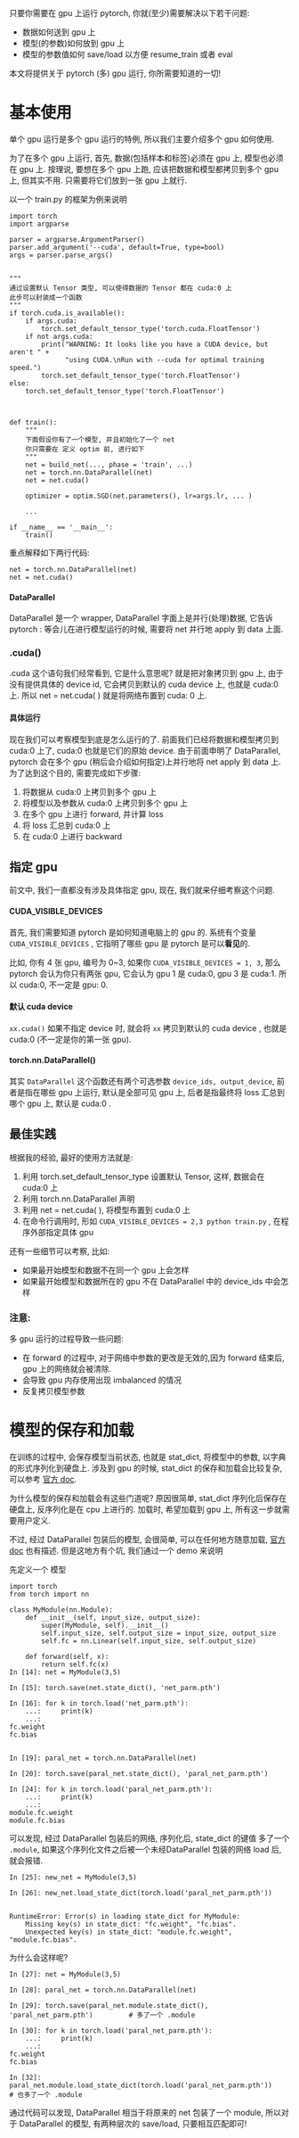 只要你需要在 gpu 上运行 pytorch, 你就(至少)需要解决以下若干问题:

- 数据如何送到 gpu 上
- 模型(的参数)如何放到 gpu 上
- 模型的参数值如何 save/load 以方便 resume_train 或者 eval

本文将提供关于 pytorch (多) gpu 运行, 你所需要知道的一切!

# 基本使用

单个 gpu 运行是多个 gpu 运行的特例, 所以我们主要介绍多个 gpu 如何使用.

为了在多个 gpu 上运行, 首先, 数据(包括样本和标签)必须在 gpu 上, 模型也必须在 gpu 上. 按理说, 要想在多个 gpu 上跑, 应该把数据和模型都拷贝到多个 gpu 上, 但其实不用. 只需要将它们放到一张 gpu 上就行.

以一个 train.py 的框架为例来说明

```
import torch
import argparse

parser = argparse.ArgumentParser()
parser.add_argument('--cuda', default=True, type=bool)
args = parser.parse_args()


"""
通过设置默认 Tensor 类型, 可以使得数据的 Tensor 都在 cuda:0 上
此步可以封装成一个函数 
"""
if torch.cuda.is_available():
    if args.cuda:
        torch.set_default_tensor_type('torch.cuda.FloatTensor')
    if not args.cuda:
        print("WARNING: It looks like you have a CUDA device, but aren't " +
              "using CUDA.\nRun with --cuda for optimal training speed.")
        torch.set_default_tensor_type('torch.FloatTensor')
else:
    torch.set_default_tensor_type('torch.FloatTensor')
    
    
    
def train():
	"""
	下面假设你有了一个模型, 并且初始化了一个 net
	你只需要在 定义 optim 前, 进行如下
	"""	
    net = build_net(..., phase = 'train', ...)
    net = torch.nn.DataParallel(net) 
    net = net.cuda() 
    
    optimizer = optim.SGD(net.parameters(), lr=args.lr, ... )
    
    ...
    
if __name__ == '__main__':
    train()
```

重点解释如下两行代码:

```
net = torch.nn.DataParallel(net) 
net = net.cuda()
```

#### DataParallel

DataParallel 是一个 wrapper, DataParallel 字面上是并行(处理)数据, 它告诉 pytorch : 等会儿在进行模型运行的时候, 需要将 net 并行地 apply 到 data 上面.

### .cuda()

.cuda 这个语句我们经常看到, 它是什么意思呢? 就是把对象拷贝到 gpu 上, 由于没有提供具体的 device id, 它会拷贝到默认的 cuda device 上, 也就是 cuda:0 上. 所以 net = net.cuda( ) 就是将网络布置到 cuda: 0 上.

#### 具体运行

现在我们可以考察模型到底是怎么运行的了. 前面我们已经将数据和模型拷贝到 cuda:0 上了, cuda:0 也就是它们的原始 device. 由于前面申明了 DataParallel, pytorch 会在多个 gpu (稍后会介绍如何指定)上并行地将 net apply 到 data 上. 为了达到这个目的, 需要完成如下步骤:

1. 将数据从 cuda:0 上拷贝到多个 gpu 上
2. 将模型以及参数从 cuda:0 上拷贝到多个 gpu 上
3. 在多个 gpu 上进行 forward, 并计算 loss
4. 将 loss 汇总到 cuda:0 上
5. 在 cuda:0 上进行 backward

## 指定 gpu

前文中, 我们一直都没有涉及具体指定 gpu, 现在, 我们就来仔细考察这个问题.

#### CUDA_VISIBLE_DEVICES

首先, 我们需要知道 pytorch 是如何知道电脑上的 gpu 的. 系统有个变量 `CUDA_VISIBLE_DEVICES` , 它指明了哪些 gpu 是 pytorch 是可以**看见**的.

比如, 你有 4 张 gpu, 编号为 0~3, 如果你 `CUDA_VISIBLE_DEVICES = 1, 3`, 那么 pytorch 会认为你只有两张 gpu, 它会认为 gpu 1 是 cuda:0, gpu 3 是 cuda:1. 所以 cuda:0, 不一定是 gpu: 0.

#### 默认 cuda device

`xx.cuda()` 如果不指定 device 时, 就会将 `xx` 拷贝到默认的 cuda device , 也就是 cuda:0 (不一定是你的第一张 gpu).

#### torch.nn.DataParallel()

其实 `DataParallel` 这个函数还有两个可选参数 `device_ids, output_device`, 前者是指在哪些 gpu 上运行, 默认是全部可见 gpu 上, 后者是指最终将 loss 汇总到哪个 gpu 上, 默认是 cuda:0 .

## 最佳实践

根据我的经验, 最好的使用方法就是:

1. 利用 torch.set_default_tensor_type 设置默认 Tensor, 这样, 数据会在 cuda:0 上
2. 利用 torch.nn.DataParallel 声明
3. 利用 net = net.cuda( ), 将模型布置到 cuda:0 上
4. 在命令行调用时, 形如 `CUDA_VISIBLE_DEVICES = 2,3 python train.py` , 在程序外部指定具体 gpu

还有一些细节可以考察, 比如:

- 如果最开始模型和数据不在同一个 gpu 上会怎样
- 如果最开始模型和数据所在的 gpu 不在 DataParallel 中的 device_ids 中会怎样

### 注意:

多 gpu 运行的过程导致一些问题:

- 在 forward 的过程中, 对于网络中参数的更改是无效的,因为 forward 结束后, gpu 上的网络就会被清除.
- 会导致 gpu 内存使用出现 imbalanced 的情况
- 反复拷贝模型参数

# 模型的保存和加载

在训练的过程中, 会保存模型当前状态, 也就是 stat_dict, 将模型中的参数, 以字典的形式序列化到硬盘上. 涉及到 gpu 的时候, stat_dict 的保存和加载会比较复杂, 可以参考 [官方 doc](https://pytorch.org/tutorials/beginner/saving_loading_models.html?highlight=load_state_dict).

为什么模型的保存和加载会有这些门道呢? 原因很简单, stat_dict 序列化后保存在硬盘上, 反序列化是在 cpu 上进行的. 加载时, 希望加载到 gpu 上, 所有这一步就需要用户定义.

不过, 经过 DataParallel 包装后的模型, 会很简单, 可以在任何地方随意加载, [官方 doc](https://pytorch.org/tutorials/beginner/saving_loading_models.html?highlight=load_state_dict) 也有描述. 但是这地方有个坑, 我们通过一个 demo 来说明

先定义一个 模型

```
import torch
from torch import nn

class MyModule(nn.Module):
    def __init__(self, input_size, output_size):
        super(MyModule, self).__init__()
        self.input_size, self.output_size = input_size, output_size
        self.fc = nn.Linear(self.input_size, self.output_size)

    def forward(self, x): 
        return self.fc(x)
In [14]: net = MyModule(3,5)                                                                                                                           

In [15]: torch.save(net.state_dict(), 'net_parm.pth')                                                                                                  

In [16]: for k in torch.load('net_parm.pth'): 
    ...:     print(k) 
    ...:                                                                                                                                               
fc.weight
fc.bias


In [19]: paral_net = torch.nn.DataParallel(net)                                                                                                        

In [20]: torch.save(paral_net.state_dict(), 'paral_net_parm.pth')

In [24]: for k in torch.load('paral_net_parm.pth'): 
    ...:     print(k) 
    ...:                                                                                                                                               
module.fc.weight
module.fc.bias
```

可以发现, 经过 DataParallel 包装后的网络, 序列化后, state_dict 的键值 多了一个 `.module`, 如果这个序列化文件之后被一个未经DataParallel 包装的网络 load 后, 就会报错.

```
In [25]: new_net = MyModule(3,5)                                                                                                                       

In [26]: new_net.load_state_dict(torch.load('paral_net_parm.pth'))                                                                                     


RuntimeError: Error(s) in loading state_dict for MyModule:
	Missing key(s) in state_dict: "fc.weight", "fc.bias". 
	Unexpected key(s) in state_dict: "module.fc.weight", "module.fc.bias".
```

为什么会这样呢?

```
In [27]: net = MyModule(3,5)                                                                                                                           

In [28]: paral_net = torch.nn.DataParallel(net)                                                                                                        

In [29]: torch.save(paral_net.module.state_dict(),  'paral_net_parm.pth')         # 多了一个 .module                                                                      

In [30]: for k in torch.load('paral_net_parm.pth'):  
    ...:     print(k) 
    ...:                                                                                                                                               
fc.weight
fc.bias

In [32]: paral_net.module.load_state_dict(torch.load('paral_net_parm.pth'))    # 也多了一个 .module
```

通过代码可以发现, DataParallel 相当于将原来的 net 包装了一个 module, 所以对于 DataParallel 的模型, 有两种层次的 save/load, 只要相互匹配即可!